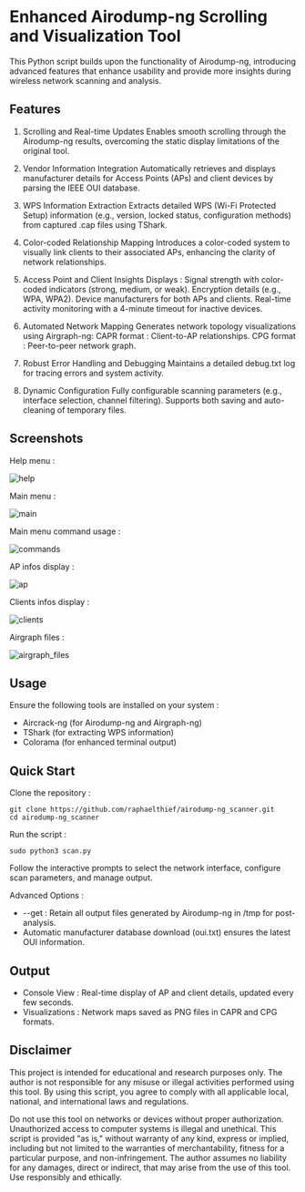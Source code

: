 # Enhanced Airodump-ng Scrolling and Visualization Tool
This Python script builds upon the functionality of Airodump-ng, introducing advanced features that enhance usability and provide more insights during wireless network scanning and analysis.

## Features
1. Scrolling and Real-time Updates
Enables smooth scrolling through the Airodump-ng results, overcoming the static display limitations of the original tool.

3. Vendor Information Integration
Automatically retrieves and displays manufacturer details for Access Points (APs) and client devices by parsing the IEEE OUI database.

4. WPS Information Extraction
Extracts detailed WPS (Wi-Fi Protected Setup) information (e.g., version, locked status, configuration methods) from captured .cap files using TShark.

5. Color-coded Relationship Mapping
Introduces a color-coded system to visually link clients to their associated APs, enhancing the clarity of network relationships.

6. Access Point and Client Insights
Displays :
Signal strength with color-coded indicators (strong, medium, or weak).
Encryption details (e.g., WPA, WPA2).
Device manufacturers for both APs and clients.
Real-time activity monitoring with a 4-minute timeout for inactive devices.

7. Automated Network Mapping
Generates network topology visualizations using Airgraph-ng:
CAPR format : Client-to-AP relationships.
CPG format : Peer-to-peer network graph.

8. Robust Error Handling and Debugging
Maintains a detailed debug.txt log for tracing errors and system activity.

9. Dynamic Configuration
Fully configurable scanning parameters (e.g., interface selection, channel filtering).
Supports both saving and auto-cleaning of temporary files.

## Screenshots
Help menu :

![help](https://github.com/raphaelthief/airodump-ng_scanner/blob/main/Pic/help.JPG "help")

Main menu :

![main](https://github.com/raphaelthief/airodump-ng_scanner/blob/main/Pic/main.JPG "main")

Main menu command usage :

![commands](https://github.com/raphaelthief/airodump-ng_scanner/blob/main/Pic/commands.JPG "commands")

AP infos display :

![ap](https://github.com/raphaelthief/airodump-ng_scanner/blob/main/Pic/ap.JPG "ap")

Clients infos display :

![clients](https://github.com/raphaelthief/airodump-ng_scanner/blob/main/Pic/clients.JPG "clients")

Airgraph files :

![airgraph_files](https://github.com/raphaelthief/airodump-ng_scanner/blob/main/Pic/airgraph_files.JPG "airgraph_files")

## Usage
Ensure the following tools are installed on your system :
- Aircrack-ng (for Airodump-ng and Airgraph-ng)
- TShark (for extracting WPS information)
- Colorama (for enhanced terminal output)

## Quick Start
Clone the repository :
```
git clone https://github.com/raphaelthief/airodump-ng_scanner.git
cd airodump-ng_scanner
```

Run the script :
```
sudo python3 scan.py
```
Follow the interactive prompts to select the network interface, configure scan parameters, and manage output.

Advanced Options :
- --get : Retain all output files generated by Airodump-ng in /tmp for post-analysis.
- Automatic manufacturer database download (oui.txt) ensures the latest OUI information.

## Output
- Console View : Real-time display of AP and client details, updated every few seconds.
- Visualizations : Network maps saved as PNG files in CAPR and CPG formats.

## Disclaimer
This project is intended for educational and research purposes only. The author is not responsible for any misuse or illegal activities performed using this tool. By using this script, you agree to comply with all applicable local, national, and international laws and regulations.

Do not use this tool on networks or devices without proper authorization. Unauthorized access to computer systems is illegal and unethical.
This script is provided "as is," without warranty of any kind, express or implied, including but not limited to the warranties of merchantability, fitness for a particular purpose, and non-infringement.
The author assumes no liability for any damages, direct or indirect, that may arise from the use of this tool.
Use responsibly and ethically.
